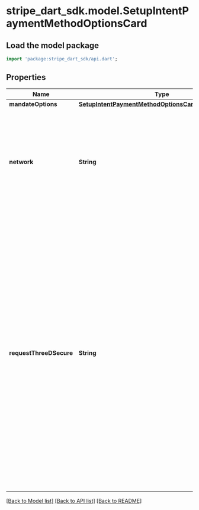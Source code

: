 # stripe_dart_sdk.model.SetupIntentPaymentMethodOptionsCard

## Load the model package
```dart
import 'package:stripe_dart_sdk/api.dart';
```

## Properties
Name | Type | Description | Notes
------------ | ------------- | ------------- | -------------
**mandateOptions** | [**SetupIntentPaymentMethodOptionsCardMandateOptions**](SetupIntentPaymentMethodOptionsCardMandateOptions.md) |  | [optional] 
**network** | **String** | Selected network to process this SetupIntent on. Depends on the available networks of the card attached to the setup intent. Can be only set confirm-time. | [optional] 
**requestThreeDSecure** | **String** | We strongly recommend that you rely on our SCA Engine to automatically prompt your customers for authentication based on risk level and [other requirements](https://stripe.com/docs/strong-customer-authentication). However, if you wish to request 3D Secure based on logic from your own fraud engine, provide this option. If not provided, this value defaults to `automatic`. Read our guide on [manually requesting 3D Secure](https://stripe.com/docs/payments/3d-secure/authentication-flow#manual-three-ds) for more information on how this configuration interacts with Radar and our SCA Engine. | [optional] 

[[Back to Model list]](../README.md#documentation-for-models) [[Back to API list]](../README.md#documentation-for-api-endpoints) [[Back to README]](../README.md)


